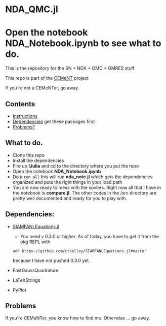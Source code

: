 # NDA_QMC.jl
# Open the notebook __NDA_Notebook.ipynb__ to see what to do.

This is the repository for the SN + NDA + QMC + GMRES stuff

This repo is part of the [CEMeNT](https://cement-psaap.github.io) project

If you're not a CEMeNTer, go away.

## Contents

- [Instructions](#What-to-do)
- [Dependencies](#Dependencies) get these packages first
- [Problems?](#Problems)

## What to do.

- Clone this repo
- Install the dependencies
- Fire up __IJulia__ and cd to the directory where you put the repo
- Open the notebook __NDA_Notebook.ipynb__
- Do a ```run all``` this will run __nda_note.jl__ which gets the dependencies organized and puts the right things in your load path
- You are now ready to mess with the sovlers. Right now all that I have in the notebook is __compare.jl__. The other codes in the /src directory
  are pretty well documented and ready for you to play with.

## Dependencies:
- [SIAMFANLEquations.jl](https://github.com/ctkelley/SIAMFANLEquations.jl)
  - You need v 0.3.0 or higher. As of today, you have to get it from the pkg REPL with 
  
  ```add https://github.com/ctkelley/SIAMFANLEquations.jl#master```
  
     because I have not pushed 0.3.0 yet.

- FastGaussQuadrature

- LaTeXStrings

- PyPlot

## Problems
If you're CEMeNTer, you know how to find me. Otherwise ... go away.

